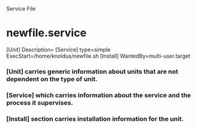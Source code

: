 Service File

# newfile.service

[Unit]
Description=<My First service file>
[Service]
type=simple
ExecStart=/home/knoldus/newfile.sh
[Install]
WantedBy=multi-user.target

  
  ### [Unit] carries generic information about units that are not dependent on the type of unit.
  ### [Service] which carries information about the service and the process it supervises.
  ### [Install] section carries installation information for the unit.
